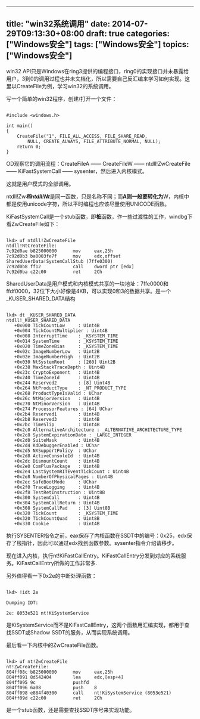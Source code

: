 
---
title: "win32系统调用"
date: 2014-07-29T09:13:30+08:00
draft: true
categories: ["Windows安全"]
tags: ["Windows安全"]
topics: ["Windows安全"]
---

win32 API只是Windows在ring3提供的编程接口，ring0的实现接口并未暴露给用户，3到0的调用过程也并未文档化，所以需要自己反汇编来学习如何实现。这里以CreateFile为例，学习win32的系统调用。

写一个简单的win32程序，创建/打开一个文件：

<!--more-->

```

#include <windows.h> 

int main()
{
	CreateFile("1", FILE_ALL_ACCESS, FILE_SHARE_READ, 
		NULL, CREATE_ALWAYS, FILE_ATTRIBUTE_NORMAL, NULL);
	return 0;
}

```

OD观察它的调用流程：CreateFileA —— CreateFileW —— ntdll!ZwCreateFile —— KiFastSystemCall —— sysenter，然后进入内核模式。


这就是用户模式的全部调用。

ntdll!Zw***和ntdll!Nt***是同一函数，只是名称不同；而**A则一般要转化为**W，内核中都是使用unicode字符，所以平时编程也应该尽量使用UNICODE函数。

KiFastSystemCall是一个stub函数，即**桩**函数，作一些过渡性的工作，windbg下看ZwCreateFile如下：


```

lkd> uf ntdll!ZwCreateFile
ntdll!NtCreateFile:
7c92d0ae b825000000      mov     eax,25h
7c92d0b3 ba0003fe7f      mov     edx,offset SharedUserData!SystemCallStub (7ffe0300)
7c92d0b8 ff12            call    dword ptr [edx]
7c92d0ba c22c00          ret     2Ch

```

SharedUserData是用户模式和内核模式共享的一块地址：7ffe0000和ffdf0000，32位下大小好像是4KB，可以实现0和3的数据共享。是一个_KUSER_SHARED_DATA结构


```

lkd> dt _KUSER_SHARED_DATA
ntdll!_KUSER_SHARED_DATA
   +0x000 TickCountLow     : Uint4B
   +0x004 TickCountMultiplier : Uint4B
   +0x008 InterruptTime    : _KSYSTEM_TIME
   +0x014 SystemTime       : _KSYSTEM_TIME
   +0x020 TimeZoneBias     : _KSYSTEM_TIME
   +0x02c ImageNumberLow   : Uint2B
   +0x02e ImageNumberHigh  : Uint2B
   +0x030 NtSystemRoot     : [260] Uint2B
   +0x238 MaxStackTraceDepth : Uint4B
   +0x23c CryptoExponent   : Uint4B
   +0x240 TimeZoneId       : Uint4B
   +0x244 Reserved2        : [8] Uint4B
   +0x264 NtProductType    : _NT_PRODUCT_TYPE
   +0x268 ProductTypeIsValid : UChar
   +0x26c NtMajorVersion   : Uint4B
   +0x270 NtMinorVersion   : Uint4B
   +0x274 ProcessorFeatures : [64] UChar
   +0x2b4 Reserved1        : Uint4B
   +0x2b8 Reserved3        : Uint4B
   +0x2bc TimeSlip         : Uint4B
   +0x2c0 AlternativeArchitecture : _ALTERNATIVE_ARCHITECTURE_TYPE
   +0x2c8 SystemExpirationDate : _LARGE_INTEGER
   +0x2d0 SuiteMask        : Uint4B
   +0x2d4 KdDebuggerEnabled : UChar
   +0x2d5 NXSupportPolicy  : UChar
   +0x2d8 ActiveConsoleId  : Uint4B
   +0x2dc DismountCount    : Uint4B
   +0x2e0 ComPlusPackage   : Uint4B
   +0x2e4 LastSystemRITEventTickCount : Uint4B
   +0x2e8 NumberOfPhysicalPages : Uint4B
   +0x2ec SafeBootMode     : UChar
   +0x2f0 TraceLogging     : Uint4B
   +0x2f8 TestRetInstruction : Uint8B
   +0x300 SystemCall       : Uint4B
   +0x304 SystemCallReturn : Uint4B
   +0x308 SystemCallPad    : [3] Uint8B
   +0x320 TickCount        : _KSYSTEM_TIME
   +0x320 TickCountQuad    : Uint8B
   +0x330 Cookie           : Uint4B

```

执行SYSENTER指令之前，eax保存了内核函数在SSDT中的编号：0x25，edx保存了栈指针，因此可以通过edx找到函数参数。sysenter指令介绍请移步。

现在进入内核，执行nt!KiFastCallEntry。KiFastCallEntry分发到对应的系统服务。KiFastCallEntry所做的工作非常多.

另外值得看一下0x2e的中断处理函数：


```

lkd> !idt 2e

Dumping IDT:

2e:	8053e521 nt!KiSystemService

```

是KiSystemService而不是KiFastCallEntry，这两个函数用汇编实现，都用于查找SSDT或Shadow SSDT的服务，从而实现系统调用。

最后看一下内核中的ZwCreateFile函数。


```

lkd> uf nt!ZwCreateFile
nt!ZwCreateFile:
804ff08c b825000000      mov     eax,25h
804ff091 8d542404        lea     edx,[esp+4]
804ff095 9c              pushfd
804ff096 6a08            push    8
804ff098 e884f40300      call    nt!KiSystemService (8053e521)
804ff09d c22c00          ret     2Ch

```

是一个stub函数，还是需要查找SSDT序号来实现功能。
